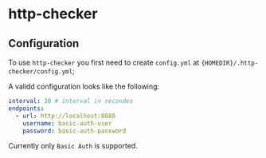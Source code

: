 # http-checker

## Configuration

To use `http-checker` you first need to create `config.yml` at `{HOMEDIR}/.http-checker/config.yml`;

A validd configuration looks like the following:

```yaml
interval: 30 # interval in secondes
endpoints:
  - url: http://localhost:8080
    username: basic-auth-user
    password: basic-auth-password
```

Currently only `Basic Auth` is supported.
